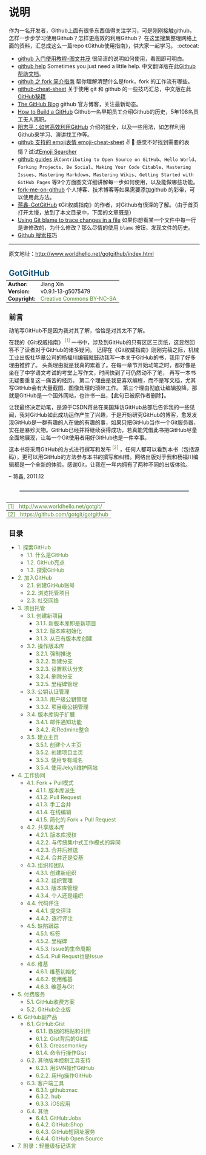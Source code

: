 
说明
==============
作为一名开发者，Github上面有很多东西值得关注学习，可是刚刚接触github，怎样一步步学习使用Github？怎样更高效的利用Github？
在这里搜集整理网络上面的资料，汇总成这么一篇repo 《Github使用指南》，供大家一起学习。 :octocat:

- [github 入门使用教程-图文并茂](http://developer.51cto.com/art/201407/446249_all.htm) 很简洁的说明如何使用，看图即可明白。	
- [github help](https://help.github.com/) Sometimes you just need a little help. 中文翻译版在此[Github 帮助文档](https://github.com/waylau/github-help)。
- [github 之 fork 简介指南](https://linux.cn/article-4292-1.html) 帮你理解清楚什么是fork，fork 的工作流有哪些。
- [github-cheat-sheet](https://github.com/tiimgreen/github-cheat-sheet) 关于使用 git 和 github 的一些技巧汇总，中文版在此[GitHub秘籍](https://github.com/tiimgreen/github-cheat-sheet/blob/master/README.zh-cn.md)
- [The GitHub Blog](https://github.com/blog) github 官方博客，关注最新动态。
- [How to Build a GitHub](http://zachholman.com/talk/how-to-build-a-github/) Github一名早期员工介绍Github的历史，5年108名员工无人离职。
- [阳志平：如何高效利用GitHub](http://www.yangzhiping.com/tech/github.html) 介绍的挺全，以及一些用法，如怎样利用Github来学习、演讲找工作等。
- [github 支持的 emoji表情 emoji-cheat-sheet](http://www.emoji-cheat-sheet.com/) :v: :clap:  感觉不好找到需要的表情？试试[Emoji Searcher](http://emoji.muan.co/) 
- [github guides](https://guides.github.com/) 从`Contributing to Open Source on GitHub`、`Hello World`、`Forking Projects`、`Be Social`、`Making Your Code Citable`、`Mastering Issues`、`Mastering Markdown`、`Mastering Wikis`、`Getting Started with GitHub Pages` 等9个方面图文详细讲解每一步如何使用，以及能做哪些功能。
- [fork-me-on-github](https://github.com/blog/273-github-ribbons) 个人博客、技术博客等如果需要添加github 的彩带，可以使用此方法。
- [蒋鑫-GotGitHub](GotGitHub.md) 《Git权威指南》的作者，对Github有很深的了解。（由于首页打开太慢，放到了本文目录中，下面的文章既是）
- [Using Git blame to trace changes in a file](https://help.github.com/articles/using-git-blame-to-trace-changes-in-a-file/) 如果你想看某一个文件中每一行是谁修改的，为什么修改？那么尽情的使用 `blame` 按钮，发现文件的历史。
- [Github 搜索技巧](https://help.github.com/categories/search/)
-------- 

原文地址：http://www.worldhello.net/gotgithub/index.html

<h1 style="margin:0px;padding:0.7em 0px 0.3em;font-size:1.5em;color:rgb(17, 85, 124);">GotGitHub<a href="http://www.worldhello.net/gotgithub/#gotgithub" title="永久链接至标题" style="color:black;text-decoration:none;font-weight:normal;visibility:hidden;font-size:1em;margin-left:6px;padding:0px 4px;">¶</a></h1>
<table style="font-size:inherit;font-weight:inherit;font-style:inherit;font-variant:inherit;border-collapse:collapse;margin:0px -0.5em;border:0px;">
<colgroup><col/>
<col/>
</colgroup><tbody valign="top">
<tr><th style="text-align:left;padding:1px 8px 1px 5px;border:0px;">Author:</th><td style="padding:1px 8px 1px 5px;text-align:left;border:0px;">Jiang Xin</td>
</tr>
<tr><th style="text-align:left;padding:1px 8px 1px 5px;border:0px;">Version:</th><td style="padding:1px 8px 1px 5px;text-align:left;border:0px;">v0.9.1-13-g5075479</td>
</tr>
<tr><th style="text-align:left;padding:1px 8px 1px 5px;border:0px;">Copyright:</th><td style="padding:1px 8px 1px 5px;text-align:left;border:0px;"><a href="http://creativecommons.org/licenses/by-nc-sa/3.0/" style="color:rgb(85, 136, 51);text-decoration:none;font-weight:normal;">Creative Commons BY-NC-SA</a></td>
</tr>
</tbody>
</table>
<div>
<h2 style="margin:1.3em 0px 0.2em;font-size:1.35em;padding:0px;">前言<a href="http://www.worldhello.net/gotgithub/#id1" title="永久链接至标题" style="color:black;text-decoration:none;font-weight:normal;visibility:hidden;font-size:1em;margin-left:6px;padding:0px 4px;">¶</a></h2>
<p style="margin:0.8em 0px 0.5em;">动笔写GitHub不是因为我对其了解，恰恰是对其太不了解。</p>
<p style="margin:0.8em 0px 0.5em;">在我的《Git权威指南》 <a href="http://www.worldhello.net/gotgithub/#id4" style="color:rgb(85, 136, 51);text-decoration:none;font-weight:normal;font-size:smaller;line-height:0;vertical-align:super;margin:0px;">[1]</a> 一书中，涉及到GitHub的只有区区三页纸，这显然回答不了读者对于GitHub的诸多疑问。
记得在《Git权威指南》刚刚完稿之际，机械工业出版社华章公司的杨福川编辑就鼓动我写一本关于GitHub的书，我用了好多理由推辞了。
头条理由就是我真的累着了。在每一章节开始动笔之时，都好像是坐在了中学语文考试的考堂上写作文，时间快到了可仍然动不了笔，
再写一本书无疑要重复这一痛苦的经历。
第二个理由是我更喜欢编程，而不是写文档，尤其写GitHub会有大量截图、图像处理的琐碎工作。
第三个理由彻底让编辑投降，那就是GitHub是一个国外网站，也许书一出，【此句已被原作者删除】。</p>
<p style="margin:0.8em 0px 0.5em;">让我最终决定动笔，是源于CSDN蒋总在美国拜访GitHub总部后告诉我的一些见闻，我对GitHub如此成功运作产生了兴趣，于是开始研究GitHub的博客，愈发发现GitHub是一群有趣的人在做的有趣的事，如果只把GitHub当作一个Git服务器，实在是暴殄天物。GitHub已经并将继续获得成功，若真能凭借此书把GitHub尽量全面地展现，让每一个Git使用者用好GitHub也是一件幸事。</p>
<p style="margin:0.8em 0px 0.5em;">这本书将采用GitHub的方式进行撰写和发布 <a href="http://www.worldhello.net/gotgithub/#id5" style="color:rgb(85, 136, 51);text-decoration:none;font-weight:normal;font-size:smaller;line-height:0;vertical-align:super;margin:0px;">[2]</a> ，任何人都可以看到本书（包括源码），更可以用GitHub的方法参与本书的撰写和纠错。网络出版对于我和杨福川编辑都是一个全新的体验。感谢Git，让我在一年内拥有了两种不同的出版体验。</p>
<p style="margin:0.8em 0px 0.5em;">– 蒋鑫, 2011.12</p>
<hr style="border:1px solid rgb(170, 187, 204);margin:2em;"/>
<table style="font-size:inherit;font-weight:inherit;font-style:inherit;font-variant:inherit;border-collapse:collapse;margin:0px -0.5em;border:0px;">
<colgroup><col/><col/></colgroup>
<tbody valign="top">
<tr><td style="padding:1px 8px 1px 5px;text-align:left;border:0px;"><a href="http://www.worldhello.net/gotgithub/#id2" style="color:rgb(85, 136, 51);text-decoration:none;font-weight:normal;">[1]</a></td><td style="padding:1px 8px 1px 5px;text-align:left;border:0px;"><a href="http://www.worldhello.net/gotgit/" style="color:rgb(85, 136, 51);text-decoration:none;font-weight:normal;">http://www.worldhello.net/gotgit/</a></td></tr>
</tbody>
</table>
<table style="font-size:inherit;font-weight:inherit;font-style:inherit;font-variant:inherit;border-collapse:collapse;margin:0px -0.5em;border:0px;">
<colgroup><col/><col/></colgroup>
<tbody valign="top">
<tr><td style="padding:1px 8px 1px 5px;text-align:left;border:0px;"><a href="http://www.worldhello.net/gotgithub/#id3" style="color:rgb(85, 136, 51);text-decoration:none;font-weight:normal;">[2]</a></td><td style="padding:1px 8px 1px 5px;text-align:left;border:0px;"><a href="https://github.com/gotgit/gotgithub" style="color:rgb(85, 136, 51);text-decoration:none;font-weight:normal;">https://github.com/gotgit/gotgithub</a></td></tr>
</tbody>
</table>
</div>
<div>
<h2 style="margin:1.3em 0px 0.2em;font-size:1.35em;padding:0px;">目录<a href="http://www.worldhello.net/gotgithub/#id6" title="永久链接至标题" style="color:black;text-decoration:none;font-weight:normal;visibility:hidden;font-size:1em;margin-left:6px;padding:0px 4px;">¶</a></h2>
<div>
<ul>
<li><a href="http://www.worldhello.net/gotgithub/01-explore-github/index.html" style="color:rgb(85, 136, 51);text-decoration:none;font-weight:normal;">1. 探索GitHub</a><ul>
<li><a href="http://www.worldhello.net/gotgithub/01-explore-github/010-what-is-github.html" style="color:rgb(85, 136, 51);text-decoration:none;font-weight:normal;">1.1. 什么是GitHub</a></li>
<li><a href="http://www.worldhello.net/gotgithub/01-explore-github/020-github-hightlights.html" style="color:rgb(85, 136, 51);text-decoration:none;font-weight:normal;">1.2. GitHub亮点</a></li>
<li><a href="http://www.worldhello.net/gotgithub/01-explore-github/030-explore-github.html" style="color:rgb(85, 136, 51);text-decoration:none;font-weight:normal;">1.3. 探索GitHub</a></li>
</ul>
</li>
<li><a href="http://www.worldhello.net/gotgithub/02-join-github/index.html" style="color:rgb(85, 136, 51);text-decoration:none;font-weight:normal;">2. 加入GitHub</a><ul>
<li><a href="http://www.worldhello.net/gotgithub/02-join-github/010-account-setup.html" style="color:rgb(85, 136, 51);text-decoration:none;font-weight:normal;">2.1. 创建GitHub账号</a></li>
<li><a href="http://www.worldhello.net/gotgithub/02-join-github/020-browse-repo.html" style="color:rgb(85, 136, 51);text-decoration:none;font-weight:normal;">2.2. 浏览托管项目</a></li>
<li><a href="http://www.worldhello.net/gotgithub/02-join-github/030-be-social.html" style="color:rgb(85, 136, 51);text-decoration:none;font-weight:normal;">2.3. 社交网络</a></li>
</ul>
</li>
<li><a href="http://www.worldhello.net/gotgithub/03-project-hosting/index.html" style="color:rgb(85, 136, 51);text-decoration:none;font-weight:normal;">3. 项目托管</a><ul>
<li><a href="http://www.worldhello.net/gotgithub/03-project-hosting/010-new-project.html" style="color:rgb(85, 136, 51);text-decoration:none;font-weight:normal;">3.1. 创建新项目</a><ul>
<li><a href="http://www.worldhello.net/gotgithub/03-project-hosting/010-new-project.html#new-repo" style="color:rgb(85, 136, 51);text-decoration:none;font-weight:normal;">3.1.1. 新版本库即是新项目</a></li>
<li><a href="http://www.worldhello.net/gotgithub/03-project-hosting/010-new-project.html#init-by-clone" style="color:rgb(85, 136, 51);text-decoration:none;font-weight:normal;">3.1.2. 版本库初始化</a></li>
<li><a href="http://www.worldhello.net/gotgithub/03-project-hosting/010-new-project.html#init-by-push" style="color:rgb(85, 136, 51);text-decoration:none;font-weight:normal;">3.1.3. 从已有版本库创建</a></li>
</ul>
</li>
<li><a href="http://www.worldhello.net/gotgithub/03-project-hosting/020-repo-operation.html" style="color:rgb(85, 136, 51);text-decoration:none;font-weight:normal;">3.2. 操作版本库</a><ul>
<li><a href="http://www.worldhello.net/gotgithub/03-project-hosting/020-repo-operation.html#noff-push" style="color:rgb(85, 136, 51);text-decoration:none;font-weight:normal;">3.2.1. 强制推送</a></li>
<li><a href="http://www.worldhello.net/gotgithub/03-project-hosting/020-repo-operation.html#new-branch" style="color:rgb(85, 136, 51);text-decoration:none;font-weight:normal;">3.2.2. 新建分支</a></li>
<li><a href="http://www.worldhello.net/gotgithub/03-project-hosting/020-repo-operation.html#default-branch" style="color:rgb(85, 136, 51);text-decoration:none;font-weight:normal;">3.2.3. 设置默认分支</a></li>
<li><a href="http://www.worldhello.net/gotgithub/03-project-hosting/020-repo-operation.html#del-branch" style="color:rgb(85, 136, 51);text-decoration:none;font-weight:normal;">3.2.4. 删除分支</a></li>
<li><a href="http://www.worldhello.net/gotgithub/03-project-hosting/020-repo-operation.html#git-tags" style="color:rgb(85, 136, 51);text-decoration:none;font-weight:normal;">3.2.5. 里程碑管理</a></li>
</ul>
</li>
<li><a href="http://www.worldhello.net/gotgithub/03-project-hosting/030-repo-authz.html" style="color:rgb(85, 136, 51);text-decoration:none;font-weight:normal;">3.3. 公钥认证管理</a><ul>
<li><a href="http://www.worldhello.net/gotgithub/03-project-hosting/030-repo-authz.html#pubkeys" style="color:rgb(85, 136, 51);text-decoration:none;font-weight:normal;">3.3.1. 用户级公钥管理</a></li>
<li><a href="http://www.worldhello.net/gotgithub/03-project-hosting/030-repo-authz.html#deploy-keys" style="color:rgb(85, 136, 51);text-decoration:none;font-weight:normal;">3.3.2. 项目级公钥管理</a></li>
</ul>
</li>
<li><a href="http://www.worldhello.net/gotgithub/03-project-hosting/040-repo-hooks.html" style="color:rgb(85, 136, 51);text-decoration:none;font-weight:normal;">3.4. 版本库钩子扩展</a><ul>
<li><a href="http://www.worldhello.net/gotgithub/03-project-hosting/040-repo-hooks.html#mail-notify-hook" style="color:rgb(85, 136, 51);text-decoration:none;font-weight:normal;">3.4.1. 邮件通知功能</a></li>
<li><a href="http://www.worldhello.net/gotgithub/03-project-hosting/040-repo-hooks.html#redmine" style="color:rgb(85, 136, 51);text-decoration:none;font-weight:normal;">3.4.2. 和Redmine整合</a></li>
</ul>
</li>
<li><a href="http://www.worldhello.net/gotgithub/03-project-hosting/050-homepage.html" style="color:rgb(85, 136, 51);text-decoration:none;font-weight:normal;">3.5. 建立主页</a><ul>
<li><a href="http://www.worldhello.net/gotgithub/03-project-hosting/050-homepage.html#user-homepage" style="color:rgb(85, 136, 51);text-decoration:none;font-weight:normal;">3.5.1. 创建个人主页</a></li>
<li><a href="http://www.worldhello.net/gotgithub/03-project-hosting/050-homepage.html#project-homepage" style="color:rgb(85, 136, 51);text-decoration:none;font-weight:normal;">3.5.2. 创建项目主页</a></li>
<li><a href="http://www.worldhello.net/gotgithub/03-project-hosting/050-homepage.html#dedicate-domain" style="color:rgb(85, 136, 51);text-decoration:none;font-weight:normal;">3.5.3. 使用专有域名</a></li>
<li><a href="http://www.worldhello.net/gotgithub/03-project-hosting/050-homepage.html#jekyll" style="color:rgb(85, 136, 51);text-decoration:none;font-weight:normal;">3.5.4. 使用Jekyll维护网站</a></li>
</ul>
</li>
</ul>
</li>
<li><a href="http://www.worldhello.net/gotgithub/04-work-with-others/index.html" style="color:rgb(85, 136, 51);text-decoration:none;font-weight:normal;">4. 工作协同</a><ul>
<li><a href="http://www.worldhello.net/gotgithub/04-work-with-others/010-fork-and-pull.html" style="color:rgb(85, 136, 51);text-decoration:none;font-weight:normal;">4.1. Fork + Pull模式</a><ul>
<li><a href="http://www.worldhello.net/gotgithub/04-work-with-others/010-fork-and-pull.html#fork" style="color:rgb(85, 136, 51);text-decoration:none;font-weight:normal;">4.1.1. 版本库派生</a></li>
<li><a href="http://www.worldhello.net/gotgithub/04-work-with-others/010-fork-and-pull.html#pull-request" style="color:rgb(85, 136, 51);text-decoration:none;font-weight:normal;">4.1.2. Pull Request</a></li>
<li><a href="http://www.worldhello.net/gotgithub/04-work-with-others/010-fork-and-pull.html#merge-by-hands" style="color:rgb(85, 136, 51);text-decoration:none;font-weight:normal;">4.1.3. 手工合并</a></li>
<li><a href="http://www.worldhello.net/gotgithub/04-work-with-others/010-fork-and-pull.html#online-edit" style="color:rgb(85, 136, 51);text-decoration:none;font-weight:normal;">4.1.4. 在线编辑</a></li>
<li><a href="http://www.worldhello.net/gotgithub/04-work-with-others/010-fork-and-pull.html#fork-pull-request" style="color:rgb(85, 136, 51);text-decoration:none;font-weight:normal;">4.1.5. 简化的 Fork + Pull Request</a></li>
</ul>
</li>
<li><a href="http://www.worldhello.net/gotgithub/04-work-with-others/020-shared-repo.html" style="color:rgb(85, 136, 51);text-decoration:none;font-weight:normal;">4.2. 共享版本库</a><ul>
<li><a href="http://www.worldhello.net/gotgithub/04-work-with-others/020-shared-repo.html#collaborators" style="color:rgb(85, 136, 51);text-decoration:none;font-weight:normal;">4.2.1. 版本库授权</a></li>
<li><a href="http://www.worldhello.net/gotgithub/04-work-with-others/020-shared-repo.html#central-model" style="color:rgb(85, 136, 51);text-decoration:none;font-weight:normal;">4.2.2. 与传统集中式工作模式的异同</a></li>
<li><a href="http://www.worldhello.net/gotgithub/04-work-with-others/020-shared-repo.html#merge-and-push" style="color:rgb(85, 136, 51);text-decoration:none;font-weight:normal;">4.2.3. 合并后推送</a></li>
<li><a href="http://www.worldhello.net/gotgithub/04-work-with-others/020-shared-repo.html#rebase-and-push" style="color:rgb(85, 136, 51);text-decoration:none;font-weight:normal;">4.2.4. 合并还是变基</a></li>
</ul>
</li>
<li><a href="http://www.worldhello.net/gotgithub/04-work-with-others/030-organization.html" style="color:rgb(85, 136, 51);text-decoration:none;font-weight:normal;">4.3. 组织和团队</a><ul>
<li><a href="http://www.worldhello.net/gotgithub/04-work-with-others/030-organization.html#new-org" style="color:rgb(85, 136, 51);text-decoration:none;font-weight:normal;">4.3.1. 创建新组织</a></li>
<li><a href="http://www.worldhello.net/gotgithub/04-work-with-others/030-organization.html#org-settings" style="color:rgb(85, 136, 51);text-decoration:none;font-weight:normal;">4.3.2. 组织管理</a></li>
<li><a href="http://www.worldhello.net/gotgithub/04-work-with-others/030-organization.html#org-repo-mgmt" style="color:rgb(85, 136, 51);text-decoration:none;font-weight:normal;">4.3.3. 版本库管理</a></li>
<li><a href="http://www.worldhello.net/gotgithub/04-work-with-others/030-organization.html#pros-of-org" style="color:rgb(85, 136, 51);text-decoration:none;font-weight:normal;">4.3.4. 个人还是组织</a></li>
</ul>
</li>
<li><a href="http://www.worldhello.net/gotgithub/04-work-with-others/040-code-review.html" style="color:rgb(85, 136, 51);text-decoration:none;font-weight:normal;">4.4. 代码评注</a><ul>
<li><a href="http://www.worldhello.net/gotgithub/04-work-with-others/040-code-review.html#commit-comments" style="color:rgb(85, 136, 51);text-decoration:none;font-weight:normal;">4.4.1. 提交评注</a></li>
<li><a href="http://www.worldhello.net/gotgithub/04-work-with-others/040-code-review.html#line-comments" style="color:rgb(85, 136, 51);text-decoration:none;font-weight:normal;">4.4.2. 逐行评注</a></li>
</ul>
</li>
<li><a href="http://www.worldhello.net/gotgithub/04-work-with-others/050-issue.html" style="color:rgb(85, 136, 51);text-decoration:none;font-weight:normal;">4.5. 缺陷跟踪</a><ul>
<li><a href="http://www.worldhello.net/gotgithub/04-work-with-others/050-issue.html#labels" style="color:rgb(85, 136, 51);text-decoration:none;font-weight:normal;">4.5.1. 标签</a></li>
<li><a href="http://www.worldhello.net/gotgithub/04-work-with-others/050-issue.html#milestone" style="color:rgb(85, 136, 51);text-decoration:none;font-weight:normal;">4.5.2. 里程碑</a></li>
<li><a href="http://www.worldhello.net/gotgithub/04-work-with-others/050-issue.html#issue" style="color:rgb(85, 136, 51);text-decoration:none;font-weight:normal;">4.5.3. Issue的生命周期</a></li>
<li><a href="http://www.worldhello.net/gotgithub/04-work-with-others/050-issue.html#pull-requstissue" style="color:rgb(85, 136, 51);text-decoration:none;font-weight:normal;">4.5.4. Pull Requst也是Issue</a></li>
</ul>
</li>
<li><a href="http://www.worldhello.net/gotgithub/04-work-with-others/060-wiki.html" style="color:rgb(85, 136, 51);text-decoration:none;font-weight:normal;">4.6. 维基</a><ul>
<li><a href="http://www.worldhello.net/gotgithub/04-work-with-others/060-wiki.html#wiki-init" style="color:rgb(85, 136, 51);text-decoration:none;font-weight:normal;">4.6.1. 维基初始化</a></li>
<li><a href="http://www.worldhello.net/gotgithub/04-work-with-others/060-wiki.html#use-wiki" style="color:rgb(85, 136, 51);text-decoration:none;font-weight:normal;">4.6.2. 使用维基</a></li>
<li><a href="http://www.worldhello.net/gotgithub/04-work-with-others/060-wiki.html#git" style="color:rgb(85, 136, 51);text-decoration:none;font-weight:normal;">4.6.3. 维基与Git</a></li>
</ul>
</li>
</ul>
</li>
<li><a href="http://www.worldhello.net/gotgithub/05-commercial-github/index.html" style="color:rgb(85, 136, 51);text-decoration:none;font-weight:normal;">5. 付费服务</a><ul>
<li><a href="http://www.worldhello.net/gotgithub/05-commercial-github/non-free-plans.html" style="color:rgb(85, 136, 51);text-decoration:none;font-weight:normal;">5.1. GitHub收费方案</a></li>
<li><a href="http://www.worldhello.net/gotgithub/05-commercial-github/github-enterprise.html" style="color:rgb(85, 136, 51);text-decoration:none;font-weight:normal;">5.2. GitHub企业版</a></li>
</ul>
</li>
<li><a href="http://www.worldhello.net/gotgithub/06-side-projects/index.html" style="color:rgb(85, 136, 51);text-decoration:none;font-weight:normal;">6. GitHub副产品</a><ul>
<li><a href="http://www.worldhello.net/gotgithub/06-side-projects/gist.html" style="color:rgb(85, 136, 51);text-decoration:none;font-weight:normal;">6.1. GitHub:Gist</a><ul>
<li><a href="http://www.worldhello.net/gotgithub/06-side-projects/gist.html#paste" style="color:rgb(85, 136, 51);text-decoration:none;font-weight:normal;">6.1.1. 数据的粘贴和引用</a></li>
<li><a href="http://www.worldhello.net/gotgithub/06-side-projects/gist.html#gistgit" style="color:rgb(85, 136, 51);text-decoration:none;font-weight:normal;">6.1.2. Gist背后的Git库</a></li>
<li><a href="http://www.worldhello.net/gotgithub/06-side-projects/gist.html#greasemonkey" style="color:rgb(85, 136, 51);text-decoration:none;font-weight:normal;">6.1.3. Greasemonkey</a></li>
<li><a href="http://www.worldhello.net/gotgithub/06-side-projects/gist.html#gist-cli" style="color:rgb(85, 136, 51);text-decoration:none;font-weight:normal;">6.1.4. 命令行操作Gist</a></li>
</ul>
</li>
<li><a href="http://www.worldhello.net/gotgithub/06-side-projects/other-scm.html" style="color:rgb(85, 136, 51);text-decoration:none;font-weight:normal;">6.2. 其他版本控制工具支持</a><ul>
<li><a href="http://www.worldhello.net/gotgithub/06-side-projects/svn.html" style="color:rgb(85, 136, 51);text-decoration:none;font-weight:normal;">6.2.1. 用SVN操作GitHub</a></li>
<li><a href="http://www.worldhello.net/gotgithub/06-side-projects/hg-git.html" style="color:rgb(85, 136, 51);text-decoration:none;font-weight:normal;">6.2.2. 用Hg操作GitHub</a></li>
</ul>
</li>
<li><a href="http://www.worldhello.net/gotgithub/06-side-projects/tools.html" style="color:rgb(85, 136, 51);text-decoration:none;font-weight:normal;">6.3. 客户端工具</a><ul>
<li><a href="http://www.worldhello.net/gotgithub/06-side-projects/github-mac.html" style="color:rgb(85, 136, 51);text-decoration:none;font-weight:normal;">6.3.1. github:mac</a></li>
<li><a href="http://www.worldhello.net/gotgithub/06-side-projects/hub.html" style="color:rgb(85, 136, 51);text-decoration:none;font-weight:normal;">6.3.2. hub</a></li>
<li><a href="http://www.worldhello.net/gotgithub/06-side-projects/ios.html" style="color:rgb(85, 136, 51);text-decoration:none;font-weight:normal;">6.3.3. iOS应用</a></li>
</ul>
</li>
<li><a href="http://www.worldhello.net/gotgithub/06-side-projects/others.html" style="color:rgb(85, 136, 51);text-decoration:none;font-weight:normal;">6.4. 其他</a><ul>
<li><a href="http://www.worldhello.net/gotgithub/06-side-projects/jobs.html" style="color:rgb(85, 136, 51);text-decoration:none;font-weight:normal;">6.4.1. GitHub:Jobs</a></li>
<li><a href="http://www.worldhello.net/gotgithub/06-side-projects/shop.html" style="color:rgb(85, 136, 51);text-decoration:none;font-weight:normal;">6.4.2. GitHub:Shop</a></li>
<li><a href="http://www.worldhello.net/gotgithub/06-side-projects/short-url.html" style="color:rgb(85, 136, 51);text-decoration:none;font-weight:normal;">6.4.3. GitHub短网址服务</a></li>
<li><a href="http://www.worldhello.net/gotgithub/06-side-projects/opensource.html" style="color:rgb(85, 136, 51);text-decoration:none;font-weight:normal;">6.4.4. GitHub Open Source</a></li>
</ul>
</li>
</ul>
</li>
<li><a href="http://www.worldhello.net/gotgithub/appendix/markups.html" style="color:rgb(85, 136, 51);text-decoration:none;font-weight:normal;">7. 附录：轻量级标记语言</a></li>
</ul>
</div>


